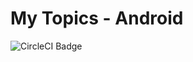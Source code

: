 # My Topics - Android

![CircleCI Badge](https://circleci.com/gh/koallann/mytopics-android.svg?style=svg)
